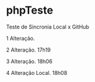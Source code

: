 # phpTeste
Teste de Sincronia Local x GitHub

1 Alteração.

2 Alteração. 17h19

3 Alteração. 18h06

4 Alteração Local. 18h08
